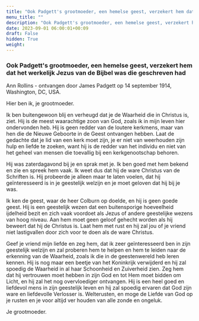 ```yaml
---
title: "Ook Padgett's grootmoeder, een hemelse geest, verzekert hem dat het werkelijk Jezus van de Bijbel was die geschreven had"
menu_title: ""
description: "Ook Padgett's grootmoeder, een hemelse geest, verzekert hem dat het werkelijk Jezus van de Bijbel was die geschreven had"
date: 2023-09-01 06:00:01+00:09
draft: False
hidden: True
weight:
---
```

### Ook Padgett's grootmoeder, een hemelse geest, verzekert hem dat het werkelijk Jezus van de Bijbel was die geschreven had

Ann Rollins - ontvangen door James Padgett op 14 september 1914, Washington, DC, USA.

Hier ben ik, je grootmoeder.

Ik ben buitengewoon blij en verheugd dat je de Waarheid die in Christus is, ziet. Hij is de meest waarachtige zoon van God, zoals ik in mijn leven hier ondervonden heb. Hij is geen redder van de loutere kerkmens, maar van hen die de Nieuwe Geboorte in de Geest ontvangen hebben. Laat de gedachte dat je lid van een kerk moet zijn, je er niet van weerhouden zijn hulp en liefde te zoeken, want hij is de redder van het individu en niet van het geheel van mensen die toevallig bij een kerkgenootschap behoren.

Hij was zaterdagavond bij je en sprak met je. Ik ben goed met hem bekend en zie en spreek hem vaak. Ik weet dus dat hij de ware Christus van de Schriften is. Hij probeerde je alleen maar te laten voelen, dat hij geïnteresseerd is in je geestelijk welzijn en je moet geloven dat hij bij je was.

Ik ken de geest, waar de heer Colburn op doelde, en hij is geen goede geest. Hij is een geestelijk wezen dat een buitensporige hoeveelheid ijdelheid bezit en zich vaak voordoet als Jezus of andere geestelijke wezens van hoog niveau. Aan hem moet geen geloof gehecht worden als hij beweert dat hij de Christus is. Laat hem met rust en hij zal jou of je vriend niet lastigvallen door zich voor te doen als de ware Christus.

Geef je vriend mijn liefde en zeg hem, dat ik zeer geïnteresseerd ben in zijn geestelijk welzijn en zal proberen hem te helpen en hem te leiden naar de erkenning van de Waarheid, zoals ik die in de geestenwereld heb leren kennen. Hij is nog maar een beetje van het Koninkrijk verwijderd en hij zal spoedig de Waarheid in al haar Schoonheid en Zuiverheid zien. Zeg hem dat hij vertrouwen moet hebben in zijn God en tot Hem moet bidden om Licht, en hij zal het nog overvloediger ontvangen. Hij is een heel goed en liefdevol mens in zijn geestelijk leven en hij zal spoedig ervaren dat God zijn ware en liefdevolle Verlosser is. Welterusten, en moge de Liefde van God op je rusten en je voor altijd ver houden van alle zonde en ongeluk.

Je grootmoeder.
